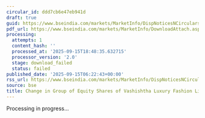 ```yaml
---
circular_id: ddd7cb6e47eb941d
draft: true
guid: https://www.bseindia.com/markets/MarketInfo/DispNoticesNCirculars.aspx?Noticeid={D7400700-3191-4EDC-B16F-9664BDEE21E0}&noticeno=20250915-2&dt=09/15/2025&icount=2&totcount=81&flag=0
pdf_url: https://www.bseindia.com/markets/MarketInfo/DownloadAttach.aspx?id=20250915-2&attachedId=
processing:
  attempts: 1
  content_hash: ''
  processed_at: '2025-09-15T18:48:35.632715'
  processor_version: '2.0'
  stage: download_failed
  status: failed
published_date: '2025-09-15T06:22:43+00:00'
rss_url: https://www.bseindia.com/markets/MarketInfo/DispNoticesNCirculars.aspx?Noticeid={D7400700-3191-4EDC-B16F-9664BDEE21E0}&noticeno=20250915-2&dt=09/15/2025&icount=2&totcount=81&flag=0
source: bse
title: Change in Group of Equity Shares of Vashishtha Luxury Fashion Limited
---
```


Processing in progress...